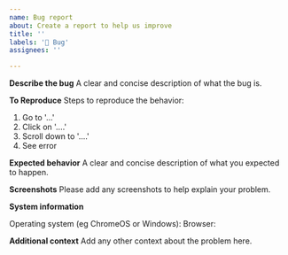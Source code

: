 ```yaml
---
name: Bug report
about: Create a report to help us improve
title: ''
labels: '🐜 Bug'
assignees: ''

---
```


**Describe the bug**
A clear and concise description of what the bug is.

**To Reproduce**
Steps to reproduce the behavior:
1. Go to '...'
2. Click on '....'
3. Scroll down to '....'
4. See error

**Expected behavior**
A clear and concise description of what you expected to happen.

**Screenshots**
Please add any screenshots to help explain your problem.

**System information**

Operating system (eg ChromeOS or Windows):
Browser:

**Additional context**
Add any other context about the problem here.
